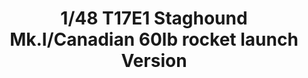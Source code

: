 ---
layout: product
title: "1/48 T17E1 Staghound Mk.I/Canadian 60lb rocket launch Version  "
price: "TBA" 
desc: "Maketa"
img_path: "/assets/img/BRNC48003.webp"
brand: "Bronco"
available: false
special_offer: false
new: false
soon: false
cat: "010000"
subcat: "015800"
subsubcat: "0N/A"
sifra: "BRNC48003"
popular: false
---
